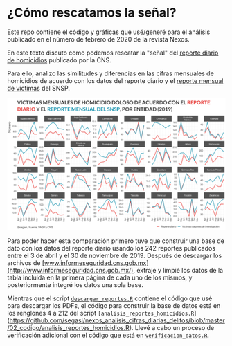 # ¿Cómo rescatamos la señal?

Este repo contiene el código y gráficas que usé/generé para el análisis publicado en el número de febrero de 2020 de la revista Nexos.

En este texto discuto como podemos rescatar la "señal" del [reporte diario de homicidios](http://www.informeseguridad.cns.gob.mx/) publicado por la CNS.

Para ello, analizo las similitudes y diferencias en las cifras mensuales de homicidios de acuerdo con los datos del reporte diario y el [reporte mensual de víctimas](https://www.gob.mx/sesnsp/acciones-y-programas/victimas-nueva-metodologia?state=published) del SNSP. 

![My image](https://github.com/segasi/nexos_analisis_cifras_diarias_delitos/blob/master/03_graficas/comparacion_mensual_reporte_vs_victimas_homicidio_doloso_por_edo.png)

Para poder hacer esta comparación primero tuve que construir una base de dato con los datos del reporte diario usando los 242 reportes publicados entre el 3 de abril y el 30 de noviembre de 2019. Después de  descargar los archivos de [www.informeseguridad.cns.gob.mx](http://www.informeseguridad.cns.gob.mx/), extraje y limpié los datos de la tabla incluida en la primera página de cada uno de los mismos, y posteriormente integré los datos una sola base. 

Mientras que el script [`descargar_reportes.R`](https://github.com/segasi/nexos_analisis_cifras_diarias_delitos/blob/master/02_codigo/descargar_reportes.R) contiene el código que usé para descargar los PDFs, el código para construir la base de datos está en los renglones 4 a 212 del script `[analisis_reportes_homicidios.R`](https://github.com/segasi/nexos_analisis_cifras_diarias_delitos/blob/master/02_codigo/analisis_reportes_homicidios.R). Llevé a cabo un proceso de verificación adicional con el código que está en [`verificacion_datos.R`](https://github.com/segasi/nexos_analisis_cifras_diarias_delitos/blob/master/02_codigo/verificacion_datos.R).